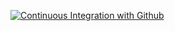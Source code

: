 [![Continuous Integration with Github](https://github.com/palmeirasrodrigo/rodrigo-microservices/actions/workflows/docker-publish.yml/badge.svg)](https://github.com/palmeirasrodrigo/rodrigo-microservices/actions/workflows/docker-publish.yml)
